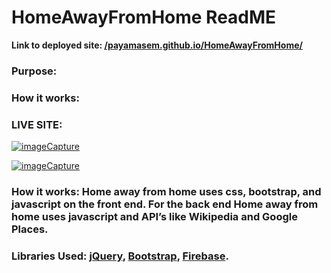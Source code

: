 # HomeAwayFromHome ReadME

**Link to deployed site: [/payamasem.github.io/HomeAwayFromHome/](payamasem.github.io/HomeAwayFromHome/)**

### Purpose:

### How it works:

### LIVE SITE:
<a href="https://media.giphy.com/media/xUOwGjCzScv4vdRUuk/giphy.gif"><img src="https://media.giphy.com/media/xUOwGjCzScv4vdRUuk/giphy.gif" title="imageCapture"/></a>

<a href="https://media.giphy.com/media/l4pTl5jJGgclxPmwg/giphy.gif"><img src="https://media.giphy.com/media/l4pTl5jJGgclxPmwg/giphy.gif" title="imageCapture"/></a>


### How it works: Home away from home uses css, bootstrap, and javascript on the front end. For the back end Home away from home uses javascript and API’s like Wikipedia and Google Places.


### Libraries Used: [jQuery](https://jquery.com/), [Bootstrap](https://getbootstrap.com/), [Firebase](https://firebase.google.com/).
